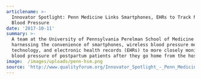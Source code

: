 ```yaml
---
articlename: >-
  Innovator Spotlight: Penn Medicine Links Smartphones, EHRs to Track New Moms’
  Blood Pressure
date: '2017-10-11'
summary: >-
  A team at the University of Pennsylvania Perelman School of Medicine is
  harnessing the convenience of smartphones, wireless blood pressure monitoring
  technology, and electronic health records (EHRs) to more closely monitor the
  blood pressure of postpartum patients after they go home from the hospital.
image:  /images/uploads/penn-hsm.png
source: 'http://www.qualityforum.org/Innovator_Spotlight_-_Penn_Medicine_.aspx'
---
```


